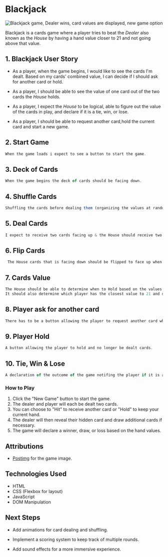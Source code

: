 # Blackjack

![Blackjack game, Dealer wins, card values are displayed, new game option](https://i.postimg.cc/j5NRTCmb/Blackjack-2024-07-10-215609.png)

Blackjack is a cards game where a player tries to beat the *Dealer* also known as the *House* by having a hand value closer to 21 and not going above that value.



## 1. Blackjack User Story

* As a player, when the game begins, I would like to see the cards I'm dealt. Based on my cards' combined value, I can decide if I should ask for another card or hold.

* As a player, I should be able to see the value of one card out of the two cards the *House* holds.

* As a player, I expect the *House* to be logical, able to figure out the value of the cards in play, and declare if it is a tie, win, or lose.

* As a player, I should be able to request another card,hold the current card and start a new game.

## 2. Start Game

```javascript
When the game loads i expect to see a button to start the game.
```

## 3. Deck of Cards

```javascript
When the game begins the deck of cards should be facing down.
```
## 4. Shuffle Cards

```javascript
Shuffling the cards before dealing them (organizing the values at random) everytime a new game has started.
```
## 5. Deal Cards

```javascript
I expect to receive two cards facing up & the House should receive two cards and only one card will be facing up and the other facing down.
```
## 6. Flip Cards

```javascript
 The House cards that is facing down should be flipped to face up when both players decide to Hold exposing the values of the cards in hand.
```

## 7. Cards Value

```javascript
The House should be able to determine when to Hold based on the values of the cards it has in hand.
It should also determine which player has the closest value to 21 and declare the outcome of the game.
```
## 8. Player ask for another card

```javascript
There has to be a button allowing the player to request another card when attempting to get the combined cards value closer to or at 21.
```
## 9. Player Hold

```javascript
A button allowing the player to hold and no longer be dealt cards.
```
## 10. Tie, Win & Lose

```javascript
A declaration of the outcome of the game notifing the player if it is a tie, win or lose.
```

### How to Play

1. Click the "New Game" button to start the game.
2. The dealer and player will each be dealt two cards.
3. You can choose to "Hit" to receive another card or "Hold" to keep your current hand.
4. The dealer will then reveal their hidden card and draw additional cards if necessary.
5. The game will declare a winner, draw, or loss based on the hand values.

## Attributions

* [Postimg](https://i.postimg.cc/j5NRTCmb/Blackjack-2024-07-10-215609.png) for the game image.

## Technologies Used

* HTML
* CSS (Flexbox for layout)
* JavaScript
* DOM Manipulation

## Next Steps

* Add animations for card dealing and shuffling.

* Implement a scoring system to keep track of multiple rounds.

* Add sound effects for a more immersive experience.